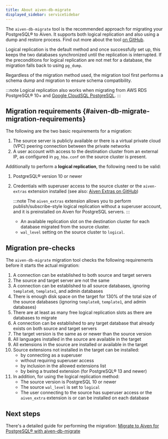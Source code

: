 ```yaml
---
title: About aiven-db-migrate
displayed_sidebar: serviceSidebar
---
```


The `aiven-db-migrate` tool is the recommended approach for migrating your PostgreSQL® to Aiven.
It supports both logical replication and also
using a dump and restore process. Find out more about the tool [on
GitHub](https://github.com/aiven/aiven-db-migrate).

Logical replication is the default method and once successfully set up,
this keeps the two databases synchronized until the replication is
interrupted. If the preconditions for logical replication are not met
for a database, the migration falls back to using `pg_dump`.

Regardless of the migration method used, the migration tool first
performs a schema dump and migration to ensure schema compatibility.

:::note
Logical replication also works when migrating from AWS RDS PostgreSQL®
10+ and [Google CloudSQL
PostgreSQL](https://cloud.google.com/sql/docs/release-notes#August_30_2021).
:::

## Migration requirements {#aiven-db-migrate-migration-requirements}

The following are the two basic requirements for a migration:

1.  The source server is publicly available or there is a virtual
    private cloud (VPC) peering connection between the private networks
2.  A user account with access to the destination cluster from an
    external IP, as configured in `pg_hba.conf` on the source cluster is
    present.

Additionally to perform a **logical replication**, the following need to
be valid:

1.  PostgreSQL® version 10 or newer

2.  Credentials with superuser access to the source cluster or the
    `aiven-extras` extension installed (see also: [Aiven Extras on
    GitHub](https://github.com/aiven/aiven-extras))

    :::note
    The `aiven_extras` extension allows you to perform
    publish/subscribe-style logical replication without a superuser
    account, and it is preinstalled on Aiven for PostgreSQL servers.
    :::

    -   An available replication slot on the destination cluster for
        each database migrated from the source cluster.
    -   `wal_level` setting on the source cluster to `logical`.

## Migration pre-checks

The `aiven-db-migrate` migration tool checks the following requirements
before it starts the actual migration:

1.  A connection can be established to both source and target servers
2.  The source and target server are not the same
3.  A connection can be established to all source databases, ignoring
    `template0`, `template1`, and admin databases
4.  There is enough disk space on the target for 130% of the total size
    of the source databases (ignoring `template0`, `template1`, and
    admin databases)
5.  There are at least as many free logical replication slots as there
    are databases to migrate
6.  A connection can be established to any target database that already
    exists on both source and target servers
7.  The target version is the same as or newer than the source version
8.  All languages installed in the source are available in the target
9.  All extensions in the source are installed or available in the
    target
10. Source extensions not installed in the target can be installed:
    -   by connecting as a superuser
    -   without requiring superuser access
    -   by inclusion in the allowed extensions list
    -   by being a trusted extension (for PostgreSQL® 13 and newer)
11. In addition, for using the logical replication method:
    -   The source version is PostgreSQL 10 or newer
    -   The source `wal_level` is set to `logical`
    -   The user connecting to the source has superuser access or the
        `aiven_extra` extension is or can be installed on each database

## Next steps

There's a detailed guide for performing the migration:
[Migrate to Aiven for PostgreSQL® with aiven-db-migrate](/docs/products/postgresql/howto/migrate-aiven-db-migrate)
